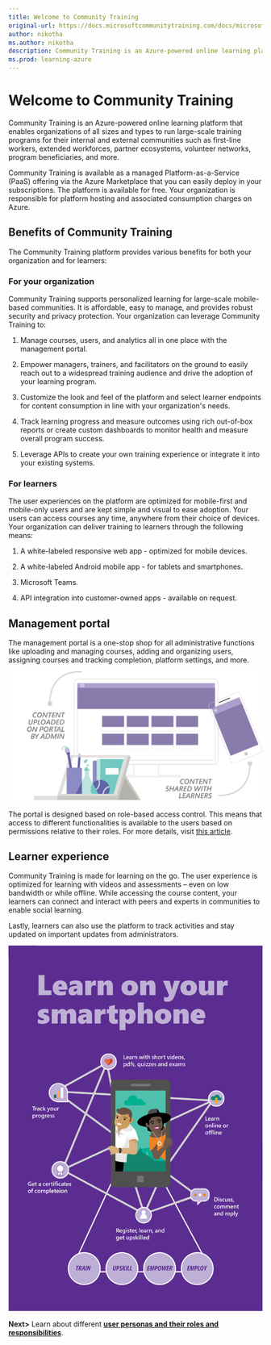 ```yaml
---
title: Welcome to Community Training
original-url: https://docs.microsoftcommunitytraining.com/docs/microsoft-community-training-overview
author: nikotha
ms.author: nikotha
description: Community Training is an Azure-powered online learning platform to enable organizations of all sizes and types to run large scale training programs for their internal and external communities.
ms.prod: learning-azure
---
```


# Welcome to Community Training

Community Training is an Azure-powered online learning platform that enables organizations of all sizes and types to run large-scale training programs for their internal and external communities such as first-line workers, extended workforces, partner ecosystems, volunteer networks, program beneficiaries, and more.

Community Training is available as a managed Platform-as-a-Service (PaaS) offering via the Azure Marketplace that you can easily deploy in your subscriptions. The platform is available for free. Your organization is responsible for platform hosting and associated consumption charges on Azure.

## Benefits of Community Training

The Community Training platform provides various benefits for both your organization and for learners:

### For your organization

Community Training supports personalized learning for large-scale mobile-based communities. It is affordable, easy to manage, and provides robust security and privacy protection. Your organization can leverage Community Training to:

1. Manage courses, users, and analytics all in one place with the management portal.

2. Empower managers, trainers, and facilitators on the ground to easily reach out to a widespread training audience and drive the adoption of your learning program.

3. Customize the look and feel of the platform and select learner endpoints for content consumption in line with your organization's needs.

4. Track learning progress and measure outcomes using rich out-of-box reports or create custom dashboards to monitor health and measure overall program success.

5. Leverage APIs to create your own training experience or integrate it into your existing systems.

### For  learners

The user experiences on the platform are optimized for mobile-first and mobile-only users and are kept simple and visual to ease adoption. Your users can access courses any time, anywhere from their choice of devices. Your organization can deliver training to learners through the following means:

1. A white-labeled responsive web app - optimized for mobile devices.

2. A white-labeled Android mobile app - for tablets and smartphones.

3. Microsoft Teams.

4. API integration into customer-owned apps - available on request.

## Management portal

The management portal is a one-stop shop for all administrative functions like uploading and managing courses, adding and organizing users, assigning courses and tracking completion, platform settings, and more.

![A diagram of the admin content upload process.](../media/admin-content-upload.png)

The portal is designed based on role-based access control. This means that access to different functionalities is available to the users based on permissions relative to their roles. For more details, visit [this article](../get-started/user-role-and-management-portal-overview.md).

## Learner experience

Community Training is made for learning on the go. The user experience is optimized for learning with videos and assessments – even on low bandwidth or while offline. While accessing the course content, your learners can connect and interact with peers and experts in communities to enable social learning.  

Lastly, learners can also use the platform to track activities and stay updated on important updates from administrators.

![A diagram showing the learning experience.](../media/overview%20article%20-%20learners.png)

**Next>** Learn about different [**user personas and their roles and responsibilities**](../get-started/user-role-and-management-portal-overview.md).
